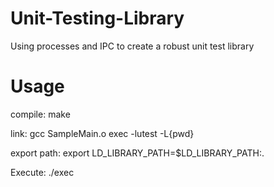 # Unit-Testing-Library
Using processes and IPC to create a robust unit test library 

# Usage
compile: make

link: gcc SampleMain.o exec -lutest -L{pwd}

export path: export LD_LIBRARY_PATH=$LD_LIBRARY_PATH:.

Execute: ./exec
